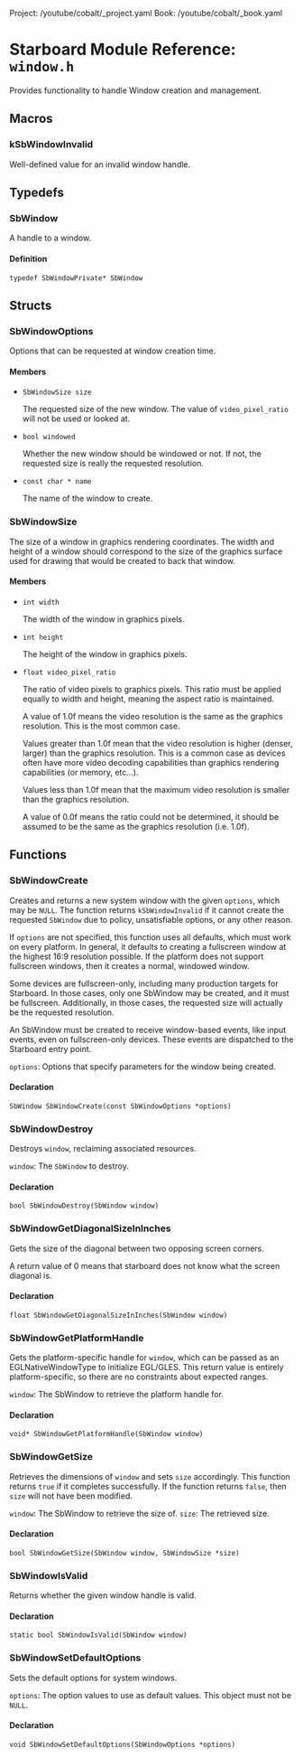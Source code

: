Project: /youtube/cobalt/_project.yaml
Book: /youtube/cobalt/_book.yaml

# Starboard Module Reference: `window.h`

Provides functionality to handle Window creation and management.

## Macros

### kSbWindowInvalid

Well-defined value for an invalid window handle.

## Typedefs

### SbWindow

A handle to a window.

#### Definition

```
typedef SbWindowPrivate* SbWindow
```

## Structs

### SbWindowOptions

Options that can be requested at window creation time.

#### Members

*   `SbWindowSize size`

    The requested size of the new window. The value of `video_pixel_ratio` will
    not be used or looked at.
*   `bool windowed`

    Whether the new window should be windowed or not. If not, the requested size
    is really the requested resolution.
*   `const char * name`

    The name of the window to create.

### SbWindowSize

The size of a window in graphics rendering coordinates. The width and height of
a window should correspond to the size of the graphics surface used for drawing
that would be created to back that window.

#### Members

*   `int width`

    The width of the window in graphics pixels.
*   `int height`

    The height of the window in graphics pixels.
*   `float video_pixel_ratio`

    The ratio of video pixels to graphics pixels. This ratio must be applied
    equally to width and height, meaning the aspect ratio is maintained.

    A value of 1.0f means the video resolution is the same as the graphics
    resolution. This is the most common case.

    Values greater than 1.0f mean that the video resolution is higher (denser,
    larger) than the graphics resolution. This is a common case as devices often
    have more video decoding capabilities than graphics rendering capabilities
    (or memory, etc...).

    Values less than 1.0f mean that the maximum video resolution is smaller than
    the graphics resolution.

    A value of 0.0f means the ratio could not be determined, it should be
    assumed to be the same as the graphics resolution (i.e. 1.0f).

## Functions

### SbWindowCreate

Creates and returns a new system window with the given `options`, which may be
`NULL`. The function returns `kSbWindowInvalid` if it cannot create the
requested `SbWindow` due to policy, unsatisfiable options, or any other reason.

If `options` are not specified, this function uses all defaults, which must work
on every platform. In general, it defaults to creating a fullscreen window at
the highest 16:9 resolution possible. If the platform does not support
fullscreen windows, then it creates a normal, windowed window.

Some devices are fullscreen-only, including many production targets for
Starboard. In those cases, only one SbWindow may be created, and it must be
fullscreen. Additionally, in those cases, the requested size will actually be
the requested resolution.

An SbWindow must be created to receive window-based events, like input events,
even on fullscreen-only devices. These events are dispatched to the Starboard
entry point.

`options`: Options that specify parameters for the window being created.

#### Declaration

```
SbWindow SbWindowCreate(const SbWindowOptions *options)
```

### SbWindowDestroy

Destroys `window`, reclaiming associated resources.

`window`: The `SbWindow` to destroy.

#### Declaration

```
bool SbWindowDestroy(SbWindow window)
```

### SbWindowGetDiagonalSizeInInches

Gets the size of the diagonal between two opposing screen corners.

A return value of 0 means that starboard does not know what the screen diagonal
is.

#### Declaration

```
float SbWindowGetDiagonalSizeInInches(SbWindow window)
```

### SbWindowGetPlatformHandle

Gets the platform-specific handle for `window`, which can be passed as an
EGLNativeWindowType to initialize EGL/GLES. This return value is entirely
platform-specific, so there are no constraints about expected ranges.

`window`: The SbWindow to retrieve the platform handle for.

#### Declaration

```
void* SbWindowGetPlatformHandle(SbWindow window)
```

### SbWindowGetSize

Retrieves the dimensions of `window` and sets `size` accordingly. This function
returns `true` if it completes successfully. If the function returns `false`,
then `size` will not have been modified.

`window`: The SbWindow to retrieve the size of. `size`: The retrieved size.

#### Declaration

```
bool SbWindowGetSize(SbWindow window, SbWindowSize *size)
```

### SbWindowIsValid

Returns whether the given window handle is valid.

#### Declaration

```
static bool SbWindowIsValid(SbWindow window)
```

### SbWindowSetDefaultOptions

Sets the default options for system windows.

`options`: The option values to use as default values. This object must not be
`NULL`.

#### Declaration

```
void SbWindowSetDefaultOptions(SbWindowOptions *options)
```

